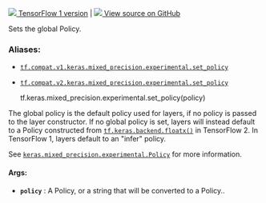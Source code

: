 [ ![](https://tensorflow.google.cn/images/tf_logo_32px.png) TensorFlow 1
version](/versions/r1.15/api_docs/python/tf/keras/mixed_precision/experimental/set_policy)
|  [ ![](https://tensorflow.google.cn/images/GitHub-Mark-32px.png) View source
on GitHub
](https://github.com/tensorflow/tensorflow/blob/r2.0/tensorflow/python/keras/mixed_precision/experimental/policy.py#L416-L441)  
  
  
Sets the global Policy.

### Aliases:

  * [`tf.compat.v1.keras.mixed_precision.experimental.set_policy`](/api_docs/python/tf/keras/mixed_precision/experimental/set_policy)
  * [`tf.compat.v2.keras.mixed_precision.experimental.set_policy`](/api_docs/python/tf/keras/mixed_precision/experimental/set_policy)

    
    
    tf.keras.mixed_precision.experimental.set_policy(policy)
    

The global policy is the default policy used for layers, if no policy is
passed to the layer constructor. If no global policy is set, layers will
instead default to a Policy constructed from
[`tf.keras.backend.floatx()`](https://tensorflow.google.cn/api_docs/python/tf/keras/backend/floatx)
in TensorFlow 2. In TensorFlow 1, layers default to an "infer" policy.

See
[`keras.mixed_precision.experimental.Policy`](https://tensorflow.google.cn/api_docs/python/tf/keras/mixed_precision/experimental/Policy)
for more information.

#### Args:

  * **`policy`** : A Policy, or a string that will be converted to a Policy..


